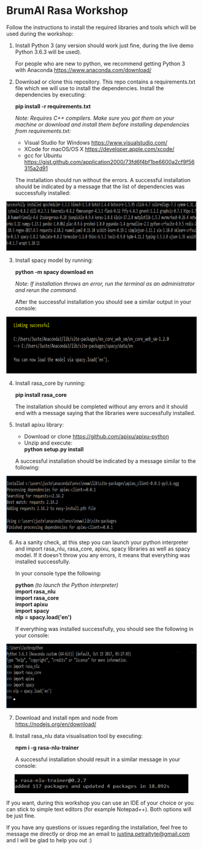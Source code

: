 [//]: # (Image References)

[image1]: ./Pictures/requirements.png "img1"
[image2]: ./Pictures/spacy_model.png "img2"
[image3]: ./Pictures/apixu.png "img3"
[image4]: ./Pictures/npm.png "img4"



# BrumAI Rasa Workshop


Follow the instructions to install the required libraries and tools which will be used during the workshop:
1.	Install Python 3 (any version should work just fine, during the live demo Python 3.6.3 will be used).

	For people who are new to python, we recommend getting Python 3 with Anaconda https://www.anaconda.com/download/ 

2.	Download or clone this repository. This repo contains a requirements.txt file which we will use to install the dependencies. Install the dependencies by executing:

	**pip install -r requirements.txt**

	*Note: Requires C++ compilers. Make sure you got them on your machine or download and install them before installing dependencies from requirements.txt:*
	- Visual Studio for Windows https://www.visualstudio.com/ 
	- XCode for macOS/OS X https://developer.apple.com/xcode/ 
	- gcc for Ubuntu  https://gist.github.com/application2000/73fd6f4bf1be6600a2cf9f56315a2d91 

	The installation should run without the errors. A successful installation should be indicated by a message that the list of dependencies was successfully installed:

<p align="center">
  <img width="760" height="130" src="./Pictures/requirements.png">
</p>


3.	Install spacy model by running:

	**python -m spacy download en**

	*Note: If installation throws an error, run the terminal as an administrator and rerun the command.*

	After the successful installation you should see a similar output in your console:

<p align="center">
  <img width="700" height="150" src="./Pictures/spacy_model.png">
</p>


4.	Install rasa_core by running:

	**pip install rasa_core**
	
	The installation should be completed without any errors and it should end with a message saying that the libraries were successfully installed.	

5.	Install apixu library:

	- Download or clone https://github.com/apixu/apixu-python  
	- Unzip and execute:  
	**python setup.py install**
	
	A successful installation should be indicated by a message similar to the following:

<p align="center">
  <img width="700" height="150" src="./Pictures/apixu.png">
</p>
	
6. As a sanity check, at this step you can launch your python interpreter and import rasa_nlu, rasa_core, apixu, spacy libraries as well as spacy model. If it doesn't throw you any errors, it means that everything was installed successfully.
	
	In your console type the following:
	
	
	**python** *(to launch the Python interpreter)*  
	**import rasa_nlu**  
	**import rasa_core**  
	**import apixu**  
	**import spacy**  
	**nlp = spacy.load('en')**
	  
	  
	If everything was installed successfully, you should see the following in your console:

<p align="center">
  <img width="800" height="170" src="./Pictures/install.png">
</p>
	
	  
7.	Download and install npm and node from https://nodejs.org/en/download/

8.	Install rasa_nlu data visualisation tool by executing:

	**npm i -g rasa-nlu-trainer**

	A successful installation should result in a similar message in your console:

<p align="center">
  <img width="460" height="50" src="./Pictures/npm.png">
</p>
	

If you want, during this workshop you can use an IDE of your choice or you can stick to simple text editors (for example Notepad++). Both options will be just fine.	

If you have any questions or issues regarding the installation, feel free to message me directly or drop me an email to justina.petraityte@gmail.com and I will be glad to help you out :) 
